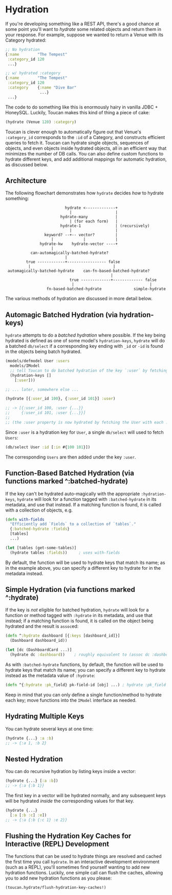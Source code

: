 # Hydration

If you're developing something like a REST API, there's a good chance at some point you'll want to *hydrate* some related objects
and return them in your response. For example, suppose we wanted to return a Venue with its Category hydrated:

```clojure
;; No hydration
{:name        "The Tempest"
 :category_id 120
 ...}

;; w/ hydrated :category
{:name        "The Tempest"
 :category_id 120
 :category    {:name "Dive Bar"
               ...}
 ...}
```

The code to do something like this is enormously hairy in vanilla JDBC + HoneySQL. Luckily, Toucan makes this kind of thing a piece
of cake:

```clojure
(hydrate (Venue 120) :category)
```

Toucan is clever enough to automatically figure out that Venue's `:category_id` corresponds to the `:id` of a Category, and constructs efficient queries
to fetch it. Toucan can hydrate single objects, sequences of objects, and even objects inside hydrated objects, all in an efficient way that minimizes
the number of DB calls. You can also define custom functions to hydrate different keys, and add additional mappings for automatic hydration, as
discussed below.

## Architecture

The following flowchart demonstrates how `hydrate` decides *how* to hydrate something:

```
                          hydrate <-------------+
                            |                   |
                        hydrate-many            |
                            | (for each form)   |
                        hydrate-1               | (recursively)
                            |                   |
                 keyword? --+-- vector?         |
                    |             |             |
               hydrate-kw    hydrate-vector ----+
                    |
           can-automagically-batched-hydrate?
                          |
         true ------------+----------------- false
          |                                    |
 automagically-batched-hydrate    can-fn-based-batched-hydrate?
                                              |
                            true -------------+------------- false
                             |                                 |
                  fn-based-batched-hydrate              simple-hydrate
```

The various methods of hydration are discussed in more detail below.


## Automagic Batched Hydration (via hydration-keys)

`hydrate` attempts to do a *batched hydration* where possible.
If the key being hydrated is defined as one of some model's `hydration-keys`,
`hydrate` will do a batched `db/select` if a corresponding key ending with `_id` or `-id`
is found in the objects being batch hydrated.

```clojure
(models/defmodel User :users
  models/IModel
  ;; tell Toucan to do batched hydration of the key `:user` by fetching instances of User with given `:id`s
  (hydration-keys []
    [:user]))

;; ... later, somewhere else ...

(hydrate [{:user_id 100}, {:user_id 101}] :user)

;; -> [{:user_id 100, :user {...}}
;;     {:user_id 101, :user {...}}]
;;
;; (the :user property is now hydrated by fetching the User with each :user_id)
```

Since `:user` is a hydration key for `User`, a single `db/select` will used to
fetch `Users`:

```clojure
(db/select User :id [:in #{100 101}])
```

The corresponding `Users` are then added under the key `:user`.


## Function-Based Batched Hydration (via functions marked ^:batched-hydrate)

If the key can't be hydrated auto-magically with the appropriate `:hydration-keys`,
`hydrate` will look for a function tagged with `:batched-hydrate` in its metadata, and
use that instead. If a matching function is found, it is called with a collection of objects,
e.g.

```clojure
(defn with-fields
  "Efficiently add `Fields` to a collection of `tables`."
  {:batched-hydrate :fields}
  [tables]
  ...)

(let [tables (get-some-tables)]
  (hydrate tables :fields))     ; uses with-fields
```

By default, the function will be used to hydrate keys that match its name; as in the example above,
you can specify a different key to hydrate for in the metadata instead.


## Simple Hydration (via functions marked ^:hydrate)

If the key is *not* eligible for batched hydration, `hydrate` will look for a function or method
tagged with `:hydrate` in its metadata, and use that instead; if a matching function
is found, it is called on the object being hydrated and the result is `assoc`ed:

```clojure
(defn ^:hydrate dashboard [{:keys [dashboard_id]}]
  (Dashboard dashboard_id))

(let [dc (DashboardCard ...)]
  (hydrate dc :dashboard))    ; roughly equivalent to (assoc dc :dashboard (dashboard dc))
```

As with `:batched-hydrate` functions, by default, the function will be used to hydrate keys that
match its name; you can specify a different key to hydrate instead as the metadata value of `:hydrate`:

```clojure
(defn ^{:hydrate :pk_field} pk-field-id [obj] ...) ; hydrate :pk_field with pk-field-id
```

Keep in mind that you can only define a single function/method to hydrate each key; move functions into the
`IModel` interface as needed.


## Hydrating Multiple Keys

You can hydrate several keys at one time:

```clojure
(hydrate {...} :a :b)
;; -> {:a 1, :b 2}
```

## Nested Hydration

You can do recursive hydration by listing keys inside a vector:

```clojure
(hydrate {...} [:a :b])
;; -> {:a {:b 1}}
```

The first key in a vector will be hydrated normally, and any subsequent keys
will be hydrated *inside* the corresponding values for that key.

```clojure
(hydrate {...}
  [:a [:b :c] :e])
;; -> {:a {:b {:c 1} :e 2}}
```

## Flushing the Hydration Key Caches for Interactive (REPL) Development

The functions that can be used to hydrate things are resolved and cached the first time you call `hydrate`. In an
interactive development environment (such as a REPL), you'll sometimes find yourself wanting to add new hydration
functions. Luckily, one simple call can flush the caches, allowing you to add new hydration functions as you please:

```clojure
(toucan.hydrate/flush-hydration-key-caches!)
```
